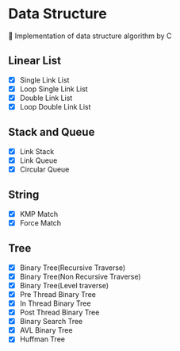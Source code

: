 # Data Structure
:triangular_ruler: Implementation of data structure algorithm by C

## Linear List

- [x] Single Link List
- [x] Loop Single Link List
- [x] Double Link List
- [x] Loop Double Link List

## Stack and Queue

- [x] Link Stack
- [x] Link Queue
- [x] Circular Queue

## String

- [x] KMP Match
- [x] Force Match

## Tree

- [x] Binary Tree(Recursive Traverse)
- [x] Binary Tree(Non Recursive Traverse)
- [x] Binary Tree(Level traverse)
- [x] Pre Thread Binary Tree
- [x] In Thread Binary Tree
- [x] Post Thread Binary Tree
- [x] Binary Search Tree
- [x] AVL Binary Tree
- [x] Huffman Tree
